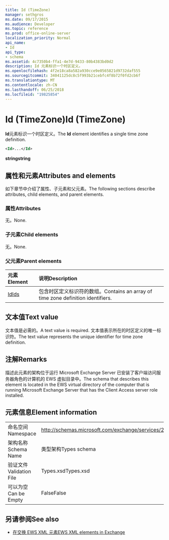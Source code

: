```yaml
---
title: Id (TimeZone)
manager: sethgros
ms.date: 09/17/2015
ms.audience: Developer
ms.topic: reference
ms.prod: office-online-server
localization_priority: Normal
api_name:
- Id
api_type:
- schema
ms.assetid: 4c7350b4-ffa1-4e7d-9433-80b4383bd0d2
description: Id 元素标识一个时区定义。
ms.openlocfilehash: 4f2e18ca8a582a930cce9e0565821d9732daf555
ms.sourcegitcommit: 34041125dc8c5f993b21cebfc4f8b72f0fd2cb6f
ms.translationtype: MT
ms.contentlocale: zh-CN
ms.lasthandoff: 06/25/2018
ms.locfileid: "19825854"
---
```

# <a name="id-timezone"></a><span data-ttu-id="275cf-103">Id (TimeZone)</span><span class="sxs-lookup"><span data-stu-id="275cf-103">Id (TimeZone)</span></span>

<span data-ttu-id="275cf-104">**Id**元素标识一个时区定义。</span><span class="sxs-lookup"><span data-stu-id="275cf-104">The **Id** element identifies a single time zone definition.</span></span> 
  
```xml
<Id>...</Id>
```

 <span data-ttu-id="275cf-105">**string**</span><span class="sxs-lookup"><span data-stu-id="275cf-105">**string**</span></span>
## <a name="attributes-and-elements"></a><span data-ttu-id="275cf-106">属性和元素</span><span class="sxs-lookup"><span data-stu-id="275cf-106">Attributes and elements</span></span>

<span data-ttu-id="275cf-107">如下章节中介绍了属性、子元素和父元素。</span><span class="sxs-lookup"><span data-stu-id="275cf-107">The following sections describe attributes, child elements, and parent elements.</span></span>
  
### <a name="attributes"></a><span data-ttu-id="275cf-108">属性</span><span class="sxs-lookup"><span data-stu-id="275cf-108">Attributes</span></span>

<span data-ttu-id="275cf-109">无。</span><span class="sxs-lookup"><span data-stu-id="275cf-109">None.</span></span>
  
### <a name="child-elements"></a><span data-ttu-id="275cf-110">子元素</span><span class="sxs-lookup"><span data-stu-id="275cf-110">Child elements</span></span>

<span data-ttu-id="275cf-111">无。</span><span class="sxs-lookup"><span data-stu-id="275cf-111">None.</span></span>
  
### <a name="parent-elements"></a><span data-ttu-id="275cf-112">父元素</span><span class="sxs-lookup"><span data-stu-id="275cf-112">Parent elements</span></span>

|<span data-ttu-id="275cf-113">**元素**</span><span class="sxs-lookup"><span data-stu-id="275cf-113">**Element**</span></span>|<span data-ttu-id="275cf-114">**说明**</span><span class="sxs-lookup"><span data-stu-id="275cf-114">**Description**</span></span>|
|:-----|:-----|
|[<span data-ttu-id="275cf-115">Id</span><span class="sxs-lookup"><span data-stu-id="275cf-115">Ids</span></span>](ids.md) <br/> |<span data-ttu-id="275cf-116">包含时区定义标识符的数组。</span><span class="sxs-lookup"><span data-stu-id="275cf-116">Contains an array of time zone definition identifiers.</span></span>  <br/> |
   
## <a name="text-value"></a><span data-ttu-id="275cf-117">文本值</span><span class="sxs-lookup"><span data-stu-id="275cf-117">Text value</span></span>

<span data-ttu-id="275cf-118">文本值是必需的。</span><span class="sxs-lookup"><span data-stu-id="275cf-118">A text value is required.</span></span> <span data-ttu-id="275cf-119">文本值表示所在的时区定义的唯一标识符。</span><span class="sxs-lookup"><span data-stu-id="275cf-119">The text value represents the unique identifier for time zone definition.</span></span>
  
## <a name="remarks"></a><span data-ttu-id="275cf-120">注解</span><span class="sxs-lookup"><span data-stu-id="275cf-120">Remarks</span></span>

<span data-ttu-id="275cf-121">描述此元素的架构位于运行 Microsoft Exchange Server 已安装了客户端访问服务器角色的计算机的 EWS 虚拟目录中。</span><span class="sxs-lookup"><span data-stu-id="275cf-121">The schema that describes this element is located in the EWS virtual directory of the computer that is running Microsoft Exchange Server that has the Client Access server role installed.</span></span>
  
## <a name="element-information"></a><span data-ttu-id="275cf-122">元素信息</span><span class="sxs-lookup"><span data-stu-id="275cf-122">Element information</span></span>

|||
|:-----|:-----|
|<span data-ttu-id="275cf-123">命名空间</span><span class="sxs-lookup"><span data-stu-id="275cf-123">Namespace</span></span>  <br/> |http://schemas.microsoft.com/exchange/services/2006/types  <br/> |
|<span data-ttu-id="275cf-124">架构名称</span><span class="sxs-lookup"><span data-stu-id="275cf-124">Schema Name</span></span>  <br/> |<span data-ttu-id="275cf-125">类型架构</span><span class="sxs-lookup"><span data-stu-id="275cf-125">Types schema</span></span>  <br/> |
|<span data-ttu-id="275cf-126">验证文件</span><span class="sxs-lookup"><span data-stu-id="275cf-126">Validation File</span></span>  <br/> |<span data-ttu-id="275cf-127">Types.xsd</span><span class="sxs-lookup"><span data-stu-id="275cf-127">Types.xsd</span></span>  <br/> |
|<span data-ttu-id="275cf-128">可以为空</span><span class="sxs-lookup"><span data-stu-id="275cf-128">Can be Empty</span></span>  <br/> |<span data-ttu-id="275cf-129">False</span><span class="sxs-lookup"><span data-stu-id="275cf-129">False</span></span>  <br/> |
   
## <a name="see-also"></a><span data-ttu-id="275cf-130">另请参阅</span><span class="sxs-lookup"><span data-stu-id="275cf-130">See also</span></span>



- [<span data-ttu-id="275cf-131">在交换 EWS XML 元素</span><span class="sxs-lookup"><span data-stu-id="275cf-131">EWS XML elements in Exchange</span></span>](ews-xml-elements-in-exchange.md)

